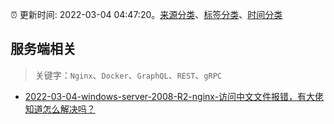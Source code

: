:alarm_clock: 更新时间: 2022-03-04 04:47:20。[来源分类](../README.md)、[标签分类](../TAGS.md)、[时间分类](../TIMELINE.md)

## 服务端相关


> 关键字：`Nginx`、`Docker`、`GraphQL`、`REST`、`gRPC`



- [2022-03-04-windows-server-2008-R2-nginx-访问中文文件报错，有大佬知道怎么解决吗？](https://www.v2ex.com/t/837906) 